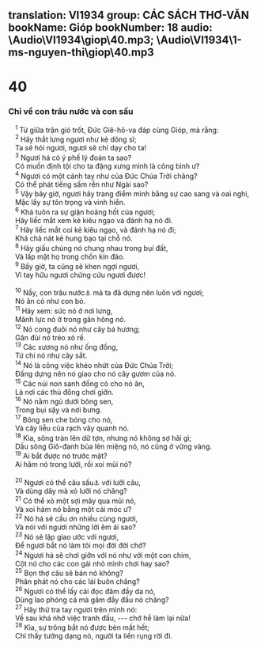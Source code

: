 translation: VI1934
group: CÁC SÁCH THƠ-VĂN
bookName: Gióp 
bookNumber: 18
audio: \Audio\VI1934\giop\40.mp3; \Audio\VI1934\1-ms-nguyen-thi\giop\40.mp3
-------

<div class="title"><h1>40</h1><h3>Chỉ về con trâu nước và con sấu</h3></div>
<span class="verse giop_40_1"> <sup>1</sup> Từ giữa trận gió trốt, Đức Giê-hô-va đáp cùng Gióp, mà rằng: <br/></span>
<span class="verse giop_40_2"> <sup>2</sup> Hãy thắt lưng ngươi như kẻ dõng sĩ; <br/> Ta sẽ hỏi ngươi, ngươi sẽ chỉ dạy cho ta! <br/></span>
<span class="verse giop_40_3"> <sup>3</sup> Ngươi há có ý phế lý đoán ta sao? <br/> Có muốn định tội cho ta đặng xưng mình là công bình ư? <br/></span>
<span class="verse giop_40_4"> <sup>4</sup> Ngươi có một cánh tay như của Đức Chúa Trời chăng? <br/> Có thể phát tiếng sấm rền như Ngài sao? <br/></span>
<span class="verse giop_40_5"> <sup>5</sup> Vậy bây giờ, ngươi hãy trang điểm mình bằng sự cao sang và oai nghi, <br/> Mặc lấy sự tôn trọng và vinh hiển. <br/></span>
<span class="verse giop_40_6"> <sup>6</sup> Khá tuôn ra sự giận hoảng hốt của ngươi; <br/> Hãy liếc mắt xem kẻ kiêu ngạo và đánh hạ nó đi. <br/></span>
<span class="verse giop_40_7"> <sup>7</sup> Hãy liếc mắt coi kẻ kiêu ngạo, và đánh hạ nó đi; <br/> Khá chà nát kẻ hung bạo tại chỗ nó. <br/></span>
<span class="verse giop_40_8"> <sup>8</sup> Hãy giấu chúng nó chung nhau trong bụi đất, <br/> Và lấp mặt họ trong chốn kín đáo. <br/></span>
<span class="verse giop_40_9"> <sup>9</sup> Bấy giờ, ta cũng sẽ khen ngợi ngươi, <br/> Vì tay hữu ngươi chửng cứu ngươi được! <br/> <br/></span>
<span class="verse giop_40_10"> <sup>10</sup> Nầy, con trâu nước<a data-toggle="tooltip" data-placement="bottom" title="Theo tiếng Hê-bơ-rơ là Bê-hê-mốt, có lẽ là con trâu nước">⚓</a> mà ta đã dựng nên luôn với ngươi; <br/> Nó ăn cỏ như con bò. <br/></span>
<span class="verse giop_40_11"> <sup>11</sup> Hãy xem: sức nó ở nơi lưng, <br/> Mãnh lực nó ở trong gân hông nó. <br/></span>
<span class="verse giop_40_12"> <sup>12</sup> Nó cong đuôi nó như cây bá hương; <br/> Gân đùi nó tréo xỏ rế. <br/></span>
<span class="verse giop_40_13"> <sup>13</sup> Các xương nó như ống đồng, <br/> Tứ chi nó như cây sắt. <br/></span>
<span class="verse giop_40_14"> <sup>14</sup> Nó là công việc khéo nhứt của Đức Chúa Trời; <br/> Đấng dựng nên nó giao cho nó cây gươm của nó. <br/></span>
<span class="verse giop_40_15"> <sup>15</sup> Các núi non sanh đồng cỏ cho nó ăn, <br/> Là nơi các thú đồng chơi giỡn. <br/></span>
<span class="verse giop_40_16"> <sup>16</sup> Nó nằm ngủ dưới bông sen, <br/> Trong bụi sậy và nơi bưng. <br/></span>
<span class="verse giop_40_17"> <sup>17</sup> Bông sen che bóng cho nó, <br/> Và cây liễu của rạch vây quanh nó. <br/></span>
<span class="verse giop_40_18"> <sup>18</sup> Kìa, sông tràn lên dữ tợn, nhưng nó không sợ hãi gì; <br/> Dầu sông Giô-đanh bủa lên miệng nó, nó cũng ở vững vàng. <br/></span>
<span class="verse giop_40_19"> <sup>19</sup> Ai bắt được nó trước mặt? <br/> Ai hãm nó trong lưới, rồi xoi mũi nó? <br/> <br/></span>
<span class="verse giop_40_20"> <sup>20</sup> Ngươi có thể câu sấu<a data-toggle="tooltip" data-placement="bottom" title="Theo tiếng Hê-bơ-rơ, Lê-vi-a-than, có lẽ là con sấu">⚓</a> với lưỡi câu, <br/> Và dùng dây mà xỏ lưỡi nó chăng? <br/></span>
<span class="verse giop_40_21"> <sup>21</sup> Có thể xỏ một sợi mây qua mũi nó, <br/> Và xoi hàm nó bằng một cái móc ư? <br/></span>
<span class="verse giop_40_22"> <sup>22</sup> Nó há sẽ cầu ơn nhiều cùng ngươi, <br/> Và nói với ngươi những lời êm ái sao? <br/></span>
<span class="verse giop_40_23"> <sup>23</sup> Nó sẽ lập giao ước với ngươi, <br/> Để ngươi bắt nó làm tôi mọi đời đời chớ? <br/></span>
<span class="verse giop_40_24"> <sup>24</sup> Ngươi há sẽ chơi giỡn với nó như với một con chim, <br/> Cột nó cho các con gái nhỏ mình chơi hay sao? <br/></span>
<span class="verse giop_40_25"> <sup>25</sup> Bọn thợ câu sẽ bán nó không? <br/> Phân phát nó cho các lái buôn chăng? <br/></span>
<span class="verse giop_40_26"> <sup>26</sup> Ngươi có thể lấy cái đọc đâm đầy da nó, <br/> Dùng lao phóng cá mà găm đầy đầu nó chăng? <br/></span>
<span class="verse giop_40_27"> <sup>27</sup> Hãy thử tra tay ngươi trên mình nó: <br/> Về sau khá nhớ việc tranh đấu, --- chớ hề làm lại nữa! <br/></span>
<span class="verse giop_40_28"> <sup>28</sup> Kìa, sự trông bắt nó được bèn mất hết; <br/> Chỉ thấy tướng dạng nó, người ta liền rụng rời đi. <br/> <br/></span>
